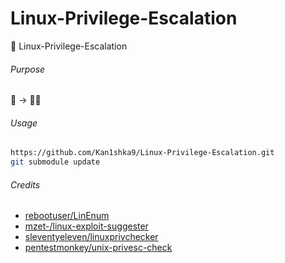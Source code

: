 # Linux-Privilege-Escalation
🐧 Linux-Privilege-Escalation

###### Purpose

👤 &rarr; 🐱‍💻

###### Usage

```sh
https://github.com/Kan1shka9/Linux-Privilege-Escalation.git
git submodule update
```

###### Credits

- [rebootuser/LinEnum](https://github.com/rebootuser/LinEnum)
- [mzet-/linux-exploit-suggester](https://github.com/mzet-/linux-exploit-suggester)
- [sleventyeleven/linuxprivchecker](https://github.com/sleventyeleven/linuxprivchecker)
- [pentestmonkey/unix-privesc-check](https://github.com/pentestmonkey/unix-privesc-check/)
